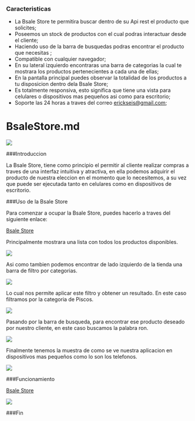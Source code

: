 ### Caracteristicas

- La Bsale Store te permitira buscar dentro de su Api rest el producto que solicites;
- Poseemos un stock de productos con el cual podras interactuar desde el cliente;
- Haciendo uso de la barra de busquedas podras encontrar el producto que necesitas ;
- Compatible con cualquier navegador;
- En su lateral izquierdo encontraras una barra de categorias la cual te mostrara los productos pertenecientes a cada una de ellas;
- En la pantalla principal puedes observar la totalidad de los productos a tu disposicion dentro dela Bsale Store;
- Es totalmente responsiva, esto significa que tiene una vista para celulares o dispositivos mas pequeños asi como para escritorio;
- Soporte las 24 horas a traves del correo erickseis@gmail.com;

# BsaleStore.md

![](https://i.postimg.cc/MTjzTwHs/Captura.png)






###Introduccion

La Bsale Store, tiene como principio el permitir al cliente realizar compras a traves de una interfaz intuitiva y atractiva, en ella podemos adquirir el producto de nuestra eleccion en el momento que lo necesitemos, a su vez que puede ser ejecutada tanto en celulares como en dispositivos de escritorio. 

###Uso de la Bsale Store 

Para comenzar a ocupar la Bsale Store, puedes hacerlo a traves del siguiente enlace:

[Bsale Store](https://bsalestore.netlify.app/ "Bsale Store")

Principalmente mostrara una lista con todos los productos disponibles.

![](https://i.postimg.cc/k9XYsQS6/completa-escritorio.jpg)


Asi como tambien podemos encontrar de lado izquierdo de la tienda una barra de filtro por categorias.

![](https://i.postimg.cc/pLH0BFNR/categoriessss.png)

Lo cual nos permite aplicar este filtro y obtener un resultado. En este caso filtramos por la categoria de Piscos.

![](https://i.postimg.cc/rmp9z1BF/categoria-pisco.jpg)




Pasando por la barra de busqueda, para encontrar ese producto deseado por nuestro cliente, en este caso buscamos la palabra ron.

![](https://i.postimg.cc/2yZ98dWL/busqueda-ron.jpg)


Finalmente tenemos la muestra de como se ve nuestra aplicacion en dispositivos mas pequeños como lo son los telefonos.

![](https://i.postimg.cc/tR2LrDqD/completa-telef.jpg)



###Funcionamiento

[Bsale Store](https://bsalestore.netlify.app/ "Bsale Store")

![](https://media3.giphy.com/media/qVdVjSNVStqIjv8dcP/giphy.gif?cid=790b7611cc4f399b98b3b41b5ebbc9102bf8d4da1fa968b3&rid=giphy.gif&ct=g)




###Fin

